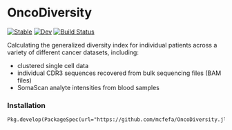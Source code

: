 # OncoDiversity

[![Stable](https://img.shields.io/badge/docs-stable-blue.svg)](https://mcfefa.github.io/OncoDiversity.jl/stable)
[![Dev](https://img.shields.io/badge/docs-dev-blue.svg)](https://mcfefa.github.io/OncoDiversity.jl/dev)
[![Build Status](https://github.com/mcfefa/OncoDiversity.jl/workflows/CI/badge.svg)](https://github.com/mcfefa/OncoDiversity.jl/actions)

Calculating the generalized diversity index for individual patients across a variety of different cancer datasets, including:

- clustered single cell data
- individual CDR3 sequences recovered from bulk sequencing files (BAM files)
- SomaScan analyte intensities from blood samples 


### Installation
``` 
Pkg.develop(PackageSpec(url="https://github.com/mcfefa/OncoDiversity.jl"))
```
